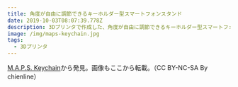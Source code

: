 ```yaml
---
title: 角度が自由に調節できるキーホルダー型スマートフォンスタンド
date: 2019-10-03T08:07:39.778Z
description: 3Dプリンタで作成した、角度が自由に調節できるキーホルダー型スマートフォンスタンドの作例を紹介します。
image: /img/maps-keychain.jpg
tags:
  - 3Dプリンタ
---
```

[M.A.P.S. Keychain](https://www.instructables.com/id/MAPS-Keychain/)から発見。画像もここから転載。（CC BY-NC-SA By chienline）
